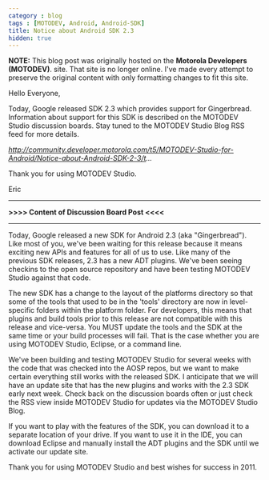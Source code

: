 ```yaml
---
category : blog
tags : [MOTODEV, Android, Android-SDK]
title: Notice about Android SDK 2.3
hidden: true
---
```

**NOTE:** This blog post was originally hosted on the **Motorola Developers (MOTODEV)**. site. That site is no longer online. I've made every attempt to preserve the original content with only formatting changes to fit this site.

Hello Everyone,

Today, Google released SDK 2.3 which provides support for Gingerbread.
Information about support for this SDK is described on the MOTODEV
Studio discussion boards. Stay tuned to the MOTODEV Studio Blog RSS feed
for more details.

*http://community.developer.motorola.com/t5/MOTODEV-Studio-for-Android/Notice-about-Android-SDK-2-3/t...*

Thank you for using MOTODEV Studio.

Eric

------------------------------------------------------------------------

**&gt;&gt;&gt;&gt; Content of Discussion Board Post &lt;&lt;&lt;&lt;**

------------------------------------------------------------------------

Today, Google released a new SDK for Android 2.3 (aka "Gingerbread").
Like most of you, we've been waiting for this release because it means
exciting new APIs and features for all of us to use. Like many of the
previous SDK releases, 2.3 has a new ADT plugins. We've been seeing
checkins to the open source repository and have been testing MOTODEV
Studio against that code.

The new SDK has a change to the layout of the platforms directory so
that some of the tools that used to be in the 'tools' directory are now
in level-specific folders within the platform folder. For developers,
this means that plugins and build tools prior to this release are not
compatible with this release and vice-versa. You MUST update the tools
and the SDK at the same time or your build processes will fail. That is
the case whether you are using MOTODEV Studio, Eclipse, or a command
line.

We've been building and testing MOTODEV Studio for several weeks with
the code that was checked into the AOSP repos, but we want to make
certain everything still works with the released SDK. I anticipate that
we will have an update site that has the new plugins and works with the
2.3 SDK early next week. Check back on the discussion boards often or
just check the RSS view inside MOTODEV Studio for updates via the
MOTODEV Studio Blog.

If you want to play with the features of the SDK, you can download it to
a separate location of your drive. If you want to use it in the IDE, you
can download Eclipse and manually install the ADT plugins and the SDK
until we activate our update site.

Thank you for using MOTODEV Studio and best wishes for success in 2011.
